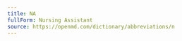 ```yaml
---
title: NA
fullForm: Nursing Assistant
source: https://openmd.com/dictionary/abbreviations/n
---
```

